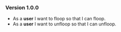 ### Version 1.0.0

- As a **user** I want to floop so that I can floop.
- As a **user** I want to unfloop so that I can unfloop.
